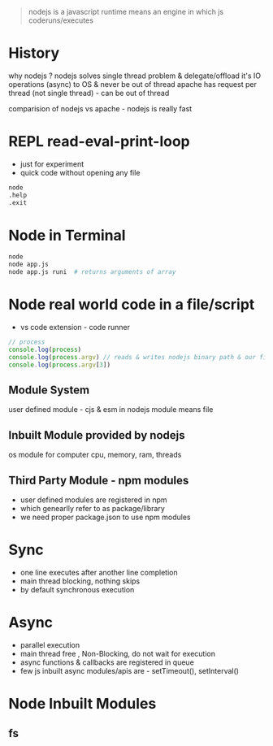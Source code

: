 > nodejs is a javascript runtime means an engine in which js coderuns/executes

# History

why nodejs ?
nodejs solves single thread problem & delegate/offload it's IO operations (async) to OS & never be out of thread 
apache has request per thread (not single thread) - can be out of thread

comparision of nodejs vs apache - nodejs is really fast

# REPL read-eval-print-loop
- just for experiment
- quick code without opening any file

```sh
node
.help
.exit
```

# Node in Terminal

```sh
node
node app.js
node app.js runi  # returns arguments of array
```

# Node real world code in a file/script

- vs code extension - code runner 

```js
// process
console.log(process)
console.log(process.argv) // reads & writes nodejs binary path & our file  path
console.log(process.argv[3])
```

## Module System

user defined module - cjs & esm
in nodejs module means file

## Inbuilt Module provided by nodejs

os module for computer cpu, memory, ram, threads

## Third Party Module - npm modules

- user defined modules are registered in npm 
- which genearlly refer to as package/library
- we need proper package.json to use npm modules

# Sync 

- one line executes after another line completion
- main thread blocking, nothing skips
- by default synchronous execution

# Async

- parallel execution
- main thread free , Non-Blocking, do not wait for execution
- async functions & callbacks are registered in queue
- few js inbuilt async modules/apis are - setTimeout(), setInterval()

# Node Inbuilt Modules

## fs